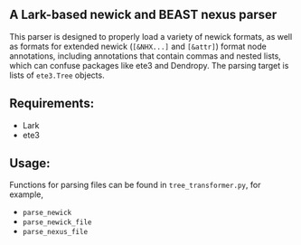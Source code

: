 ## A Lark-based newick and BEAST nexus parser

This parser is designed to properly load a variety of newick formats, as well
as formats for extended newick (`[&NHX...]` and `[&attr]`) format node
annotations, including annotations that contain commas and nested lists, which
can confuse packages like ete3 and Dendropy.
The parsing target is lists of `ete3.Tree` objects.

## Requirements:
* Lark
* ete3

## Usage:
Functions for parsing files can be found in `tree_transformer.py`, for example,
* `parse_newick`
* `parse_newick_file`
* `parse_nexus_file`
